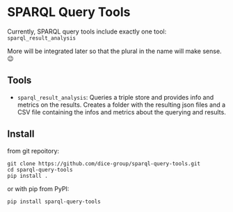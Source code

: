 # SPARQL Query Tools

Currently, SPARQL query tools include exactly one tool: `sparql_result_analysis`

More will be integrated later so that the plural in the name will make sense. 😉

## Tools

- `sparql_result_analysis`: Queries a triple store and provides info and metrics on the results. Creates a folder with the resulting json files and a CSV file containing the infos and metrics about the querying and results. 

## Install

from git repoitory:
```
git clone https://github.com/dice-group/sparql-query-tools.git
cd sparql-query-tools
pip install .
```

or with pip from PyPI:
```
pip install sparql-query-tools
```
